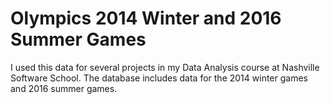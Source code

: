 # Olympics 2014 Winter and 2016 Summer Games
I used this data for several projects in my Data Analysis course at Nashville Software School. The database includes data for the 2014 winter games and 2016 summer games.
